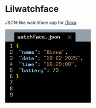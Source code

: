 # Lilwatchface

JSON-like watchface app for [Лілка](https://docs.lilka.dev)

![Screenshot](/screenshots/screenshot.png)
